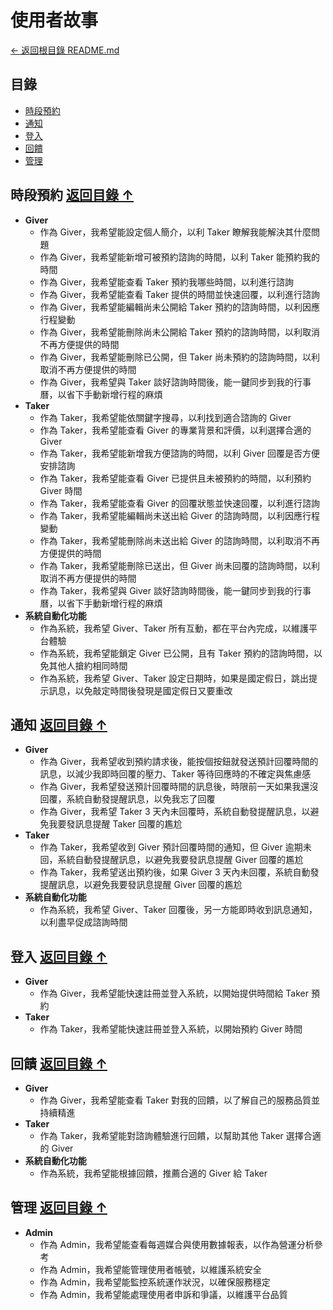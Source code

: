 # 使用者故事

[← 返回根目錄 README.md](../README.md#使用者故事與核心功能)

## 目錄

- [時段預約](#時段預約)
- [通知](#通知)
- [登入](#登入)
- [回饋](#回饋)
- [管理](#管理)

## 時段預約 <a name="時段預約"></a> [返回目錄 ↑](#目錄)

- **Giver**
  - 作為 Giver，我希望能設定個人簡介，以利 Taker 瞭解我能解決其什麼問題
  - 作為 Giver，我希望能新增可被預約諮詢的時間，以利 Taker 能預約我的時間
  - 作為 Giver，我希望能查看 Taker 預約我哪些時間，以利進行諮詢
  - 作為 Giver，我希望能查看 Taker 提供的時間並快速回覆，以利進行諮詢
  - 作為 Giver，我希望能編輯尚未公開給 Taker 預約的諮詢時間，以利因應行程變動
  - 作為 Giver，我希望能刪除尚未公開給 Taker 預約的諮詢時間，以利取消不再方便提供的時間
  - 作為 Giver，我希望能刪除已公開，但 Taker 尚未預約的諮詢時間，以利取消不再方便提供的時間
  - 作為 Giver，我希望與 Taker 談好諮詢時間後，能一鍵同步到我的行事曆，以省下手動新增行程的麻煩
- **Taker**
  - 作為 Taker，我希望能依關鍵字搜尋，以利找到適合諮詢的 Giver
  - 作為 Taker，我希望能查看 Giver 的專業背景和評價，以利選擇合適的 Giver
  - 作為 Taker，我希望能新增我方便諮詢的時間，以利 Giver 回覆是否方便安排諮詢
  - 作為 Taker，我希望能查看 Giver 已提供且未被預約的時間，以利預約 Giver 時間
  - 作為 Taker，我希望能查看 Giver 的回覆狀態並快速回覆，以利進行諮詢
  - 作為 Taker，我希望能編輯尚未送出給 Giver 的諮詢時間，以利因應行程變動
  - 作為 Taker，我希望能刪除尚未送出給 Giver 的諮詢時間，以利取消不再方便提供的時間
  - 作為 Taker，我希望能刪除已送出，但 Giver 尚未回覆的諮詢時間，以利取消不再方便提供的時間
  - 作為 Taker，我希望與 Giver 談好諮詢時間後，能一鍵同步到我的行事曆，以省下手動新增行程的麻煩
- **系統自動化功能**
  - 作為系統，我希望 Giver、Taker 所有互動，都在平台內完成，以維護平台體驗
  - 作為系統，我希望能鎖定 Giver 已公開，且有 Taker 預約的諮詢時間，以免其他人搶約相同時間
  - 作為系統，我希望 Giver、Taker 設定日期時，如果是國定假日，跳出提示訊息，以免敲定時間後發現是國定假日又要重改

## 通知 <a name="通知"></a> [返回目錄 ↑](#目錄)

- **Giver**
  - 作為 Giver，我希望收到預約請求後，能按個按鈕就發送預計回覆時間的訊息，以減少我即時回覆的壓力、Taker 等待回應時的不確定與焦慮感
  - 作為 Giver，我希望發送預計回覆時間的訊息後，時限前一天如果我還沒回覆，系統自動發提醒訊息，以免我忘了回覆
  - 作為 Giver，我希望 Taker 3 天內未回覆時，系統自動發提醒訊息，以避免我要發訊息提醒 Taker 回覆的尷尬
- **Taker**
  - 作為 Taker，我希望收到 Giver 預計回覆時間的通知，但 Giver 逾期未回，系統自動發提醒訊息，以避免我要發訊息提醒 Giver 回覆的尷尬
  - 作為 Taker，我希望送出預約後，如果 Giver 3 天內未回覆，系統自動發提醒訊息，以避免我要發訊息提醒 Giver 回覆的尷尬
- **系統自動化功能**
  - 作為系統，我希望 Giver、Taker 回覆後，另一方能即時收到訊息通知，以利盡早促成諮詢時間

## 登入 <a name="登入"></a> [返回目錄 ↑](#目錄)

- **Giver**
  - 作為 Giver，我希望能快速註冊並登入系統，以開始提供時間給 Taker 預約
- **Taker**
  - 作為 Taker，我希望能快速註冊並登入系統，以開始預約 Giver 時間

## 回饋 <a name="回饋"></a> [返回目錄 ↑](#目錄)

- **Giver**
  - 作為 Giver，我希望能查看 Taker 對我的回饋，以了解自己的服務品質並持續精進
- **Taker**
  - 作為 Taker，我希望能對諮詢體驗進行回饋，以幫助其他 Taker 選擇合適的 Giver
- **系統自動化功能**
  - 作為系統，我希望能根據回饋，推薦合適的 Giver 給 Taker

## 管理 <a name="管理"></a> [返回目錄 ↑](#目錄)

- **Admin**
  - 作為 Admin，我希望能查看每週媒合與使用數據報表，以作為營運分析參考
  - 作為 Admin，我希望能管理使用者帳號，以維護系統安全
  - 作為 Admin，我希望能監控系統運作狀況，以確保服務穩定
  - 作為 Admin，我希望能處理使用者申訴和爭議，以維護平台品質
